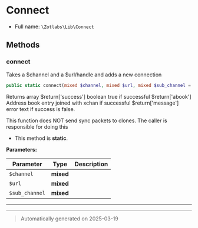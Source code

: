 
# Connect





* Full name: `\Zotlabs\Lib\Connect`




## Methods


### connect

Takes a $channel and a $url/handle and adds a new connection

```php
public static connect(mixed $channel, mixed $url, mixed $sub_channel = false): mixed
```

Returns array
 $return['success'] boolean true if successful
 $return['abook'] Address book entry joined with xchan if successful
 $return['message'] error text if success is false.

This function does NOT send sync packets to clones. The caller is responsible for doing this

* This method is **static**.




**Parameters:**

| Parameter | Type | Description |
|-----------|------|-------------|
| `$channel` | **mixed** |  |
| `$url` | **mixed** |  |
| `$sub_channel` | **mixed** |  |





***


***
> Automatically generated on 2025-03-19
